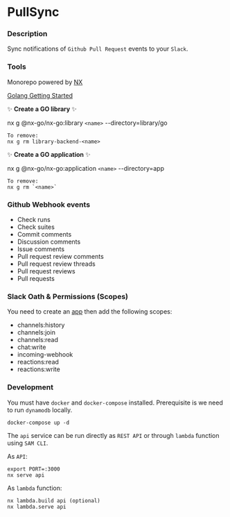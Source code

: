 # PullSync

### Description
Sync notifications of `Github Pull Request` events to your `Slack`.

### Tools
Monorepo powered by [NX](https://nx.dev/)

[Golang Getting Started](https://github.com/nx-go/nx-go)

✨ **Create a GO library** ✨

nx g @nx-go/nx-go:library `<name>` --directory=library/go

```
To remove:
nx g rm library-backend-<name>
```

✨ **Create a GO application** ✨

nx g @nx-go/nx-go:application `<name>` --directory=app

```
To remove:
nx g rm `<name>`
```


### Github Webhook events

* Check runs
* Check suites
* Commit comments
* Discussion comments
* Issue comments
* Pull request review comments
* Pull request review threads
* Pull request reviews
* Pull requests

### Slack Oath & Permissions (Scopes)

You need to create an [app](https://api.slack.com/apps) then add the following scopes:

* channels:history
* channels:join
* channels:read
* chat:write
* incoming-webhook
* reactions:read
* reactions:write


### Development

You must have `docker` and `docker-compose` installed.
Prerequisite is we need to run `dynamodb` locally.

```
docker-compose up -d
```

The `api` service can be run directly as `REST API` or through `lambda` function using `SAM CLI`.

As `API`:

```
export PORT=:3000
nx serve api
```

As `lambda` function:

```
nx lambda.build api (optional)
nx lambda.serve api
```